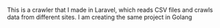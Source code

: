 This is a crawler that I made in Laravel, which reads CSV files and crawls data from different sites. I am creating the same project in Golang
